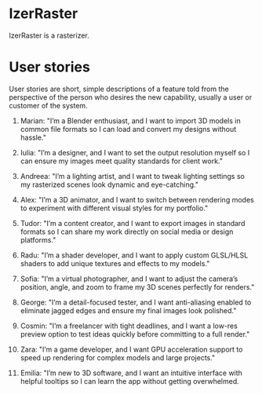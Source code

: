 # IzerRaster
IzerRaster is a rasterizer.

# User stories

User stories are short, simple descriptions of a feature told from the perspective of the person who desires the new capability, usually a user or customer of the system.

1. Marian: "I’m a Blender enthusiast, and I want to import 3D models in common file formats so I can load and convert my designs without hassle."

2. Iulia: "I’m a designer, and I want to set the output resolution myself so I can ensure my images meet quality standards for client work."

3. Andreea: "I’m a lighting artist, and I want to tweak lighting settings so my rasterized scenes look dynamic and eye-catching."

4. Alex: "I’m a 3D animator, and I want to switch between rendering modes to experiment with different visual styles for my portfolio."

5. Tudor: "I’m a content creator, and I want to export images in standard formats so I can share my work directly on social media or design platforms."

6. Radu: "I’m a shader developer, and I want to apply custom GLSL/HLSL shaders to add unique textures and effects to my models."

7. Sofia: "I’m a virtual photographer, and I want to adjust the camera’s position, angle, and zoom to frame my 3D scenes perfectly for renders."

8. George: "I’m a detail-focused tester, and I want anti-aliasing enabled to eliminate jagged edges and ensure my final images look polished."

9. Cosmin: "I’m a freelancer with tight deadlines, and I want a low-res preview option to test ideas quickly before committing to a full render."
10. Zara: "I’m a game developer, and I want GPU acceleration support to speed up rendering for complex models and large projects."

11. Emilia: "I’m new to 3D software, and I want an intuitive interface with helpful tooltips so I can learn the app without getting overwhelmed.
